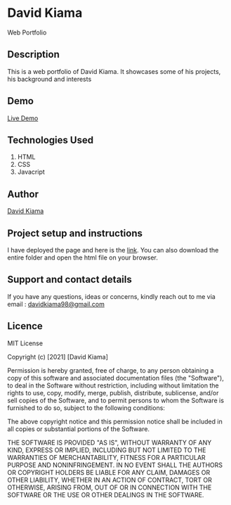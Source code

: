 # David Kiama

Web Portfolio

## Description

This is a web portfolio of David Kiama. It showcases some of his projects, his background and interests

## Demo

[Live Demo]()

## Technologies Used

1. HTML
1. CSS
1. Javacript

## Author

[David Kiama](https://github.com/davidkiama)

## Project setup and instructions

I have deployed the page and here is the [link](). You can also download the entire folder and open the html file on your browser.

## Support and contact details

If you have any questions, ideas or concerns, kindly reach out to me via email : davidkiama98@gmail.com

## Licence

MIT License

Copyright (c) [2021] [David Kiama]

Permission is hereby granted, free of charge, to any person obtaining a copy
of this software and associated documentation files (the "Software"), to deal
in the Software without restriction, including without limitation the rights
to use, copy, modify, merge, publish, distribute, sublicense, and/or sell
copies of the Software, and to permit persons to whom the Software is
furnished to do so, subject to the following conditions:

The above copyright notice and this permission notice shall be included in all
copies or substantial portions of the Software.

THE SOFTWARE IS PROVIDED "AS IS", WITHOUT WARRANTY OF ANY KIND, EXPRESS OR
IMPLIED, INCLUDING BUT NOT LIMITED TO THE WARRANTIES OF MERCHANTABILITY,
FITNESS FOR A PARTICULAR PURPOSE AND NONINFRINGEMENT. IN NO EVENT SHALL THE
AUTHORS OR COPYRIGHT HOLDERS BE LIABLE FOR ANY CLAIM, DAMAGES OR OTHER
LIABILITY, WHETHER IN AN ACTION OF CONTRACT, TORT OR OTHERWISE, ARISING FROM,
OUT OF OR IN CONNECTION WITH THE SOFTWARE OR THE USE OR OTHER DEALINGS IN THE
SOFTWARE.

